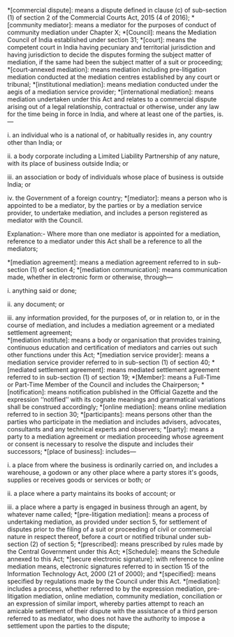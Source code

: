 
*[commercial dispute]: means a dispute defined in clause (c) of sub-section (1) of section 2 of the Commercial Courts Act, 2015 (4 of 2016);
*[community mediator]: means a mediator for the purposes of conduct of community mediation under Chapter X;
*[Council]: means the Mediation Council of India established under section 31;
*[court]: means the competent court in India having pecuniary and territorial jurisdiction and having jurisdiction to decide the disputes forming the subject matter of mediation, if the same had been the subject matter of a suit or proceeding;
*[court-annexed mediation]: means mediation including pre-litigation mediation conducted at the mediation centres established by any court or tribunal;
*[institutional mediation]: means mediation conducted under the aegis of a mediation service provider;
*[international mediation]: means mediation undertaken under this Act and relates to a commercial dispute arising out of a legal relationship, contractual or otherwise, under any law for the time being in force in India, and where at least one of the parties, is.— </p> i. an individual who is a national of, or habitually resides in, any country other than India; or </p> ii. a body corporate including a Limited Liability Partnership of any nature, with its place of business outside India; or </p> iii. an association or body of individuals whose place of business is outside India; or </p> iv. the Government of a foreign country; </ol>
*[mediator]: means a person who is appointed to be a mediator, by the parties or by a mediation service provider, to undertake mediation, and includes a person registered as mediator with the Council. </p>Explanation:- Where more than one mediator is appointed for a mediation, reference to a mediator under this Act shall be a reference to all the mediators;</p>
*[mediation agreement]: means a mediation agreement referred to in sub-section (1) of section 4;
*[mediation communication]: means communication made, whether in electronic form or otherwise, through— </p> i. anything said or done; </p> ii. any document; or </p> iii. any information provided, for the purposes of, or in relation to, or in the course of mediation, and includes a mediation agreement or a mediated settlement agreement;  
*[mediation institute]: means a body or organisation that provides training, continuous education and certification of mediators and carries out such other functions under this Act;
*[mediation service provider]: means a mediation service provider referred to in sub-section (1) of section 40;
*[mediated settlement agreement]: means mediated settlement agreement referred to in sub-section (1) of section 19;
*[Member]: means a Full-Time or Part-Time Member of the Council and includes the Chairperson;
*[notification]: means notification published in the Official Gazette and the expression ‘‘notified’’ with its cognate meanings and grammatical variations shall be construed accordingly;
*[online mediation]: means online mediation referred to in section 30;
*[participants]: means persons other than the parties who participate in the mediation and includes advisers, advocates, consultants and any technical experts and observers;
*[party]: means a party to a mediation agreement or mediation proceeding whose agreement or consent is necessary to resolve the dispute and includes their successors;
*[place of business]: includes—  </p> i. a place from where the business is ordinarily carried on, and includes a warehouse, a godown or any other place where a party stores it's goods, supplies or receives goods or services or both; or </p> ii. a place where a party maintains its books of account; or </p> iii. a place where a party is engaged in business through an agent, by whatever name called;
*[pre-litigation mediation]: means a process of undertaking mediation, as provided under section 5, for settlement of disputes prior to the filing of a suit or proceeding of civil or commercial nature in respect thereof, before a court or notified tribunal under sub-section (2) of section 5;
*[prescribed]: means prescribed by rules made by the Central Government under this Act;
*[Schedule]: means the Schedule annexed to this Act;
*[secure electronic signature]: with reference to online mediation means, electronic signatures referred to in section 15 of the Information Technology Act, 2000 (21 of 2000); and
*[specified]: means specified by regulations made by the Council under this Act.
*[mediation]: includes a process, whether referred to by the expression mediation, pre-litigation mediation, online mediation, community mediation, conciliation or an expression of similar import, whereby parties attempt to reach an amicable settlement of their dispute with the assistance of a third person referred to as mediator, who does not have the authority to impose a settlement upon the parties to the dispute;